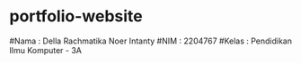 # portfolio-website
#Nama : Della Rachmatika Noer Intanty
#NIM : 2204767
#Kelas : Pendidikan Ilmu Komputer - 3A
